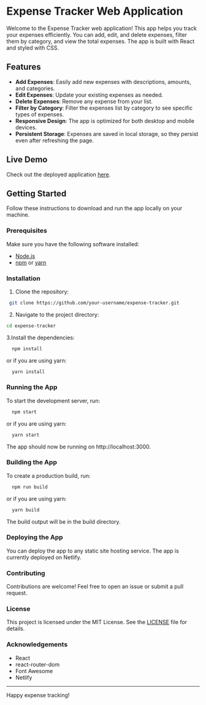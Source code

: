 # Expense Tracker Web Application

Welcome to the Expense Tracker web application! This app helps you track your expenses efficiently. You can add, edit, and delete expenses, filter them by category, and view the total expenses. The app is built with React and styled with CSS.

## Features

- **Add Expenses**: Easily add new expenses with descriptions, amounts, and categories.
- **Edit Expenses**: Update your existing expenses as needed.
- **Delete Expenses**: Remove any expense from your list.
- **Filter by Category**: Filter the expenses list by category to see specific types of expenses.
- **Responsive Design**: The app is optimized for both desktop and mobile devices.
- **Persistent Storage**: Expenses are saved in local storage, so they persist even after refreshing the page.

## Live Demo

Check out the deployed application [here](https://expense-tracker-0101.netlify.app/).

## Getting Started

Follow these instructions to download and run the app locally on your machine.

### Prerequisites

Make sure you have the following software installed:

- [Node.js](https://nodejs.org/en/download/)
- [npm](https://www.npmjs.com/get-npm) or [yarn](https://yarnpkg.com/getting-started/install)

### Installation

1. Clone the repository:

  ```bash
   git clone https://github.com/your-username/expense-tracker.git
  ```

2. Navigate to the project directory:

  ```bash
  cd expense-tracker
  ```
3.Install the dependencies:

  ```bash
    npm install
  ```

or if you are using yarn:
  ```bash
    yarn install
  ```

### Running the App
To start the development server, run:

  ```bash
    npm start
  ```
or if you are using yarn:

  ```bash
    yarn start
  ```

The app should now be running on http://localhost:3000.

### Building the App
To create a production build, run:

  ```bash
    npm run build
  ```

or if you are using yarn:

  ```bash
    yarn build
  ```

The build output will be in the build directory.

### Deploying the App
You can deploy the app to any static site hosting service. The app is currently deployed on Netlify.

### Contributing
Contributions are welcome! Feel free to open an issue or submit a pull request.

### License
This project is licensed under the MIT License. See the [LICENSE](https://github.com/Shubham-Jaiswal-31/Expense-Tracker-App/blob/main/LICENSE) file for details.

### Acknowledgements
 - React
 - react-router-dom
 - Font Awesome
 - Netlify

<hr>

Happy expense tracking!
